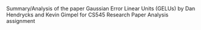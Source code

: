 Summary/Analysis of the paper Gaussian Error Linear Units (GELUs) by Dan Hendrycks and Kevin Gimpel for CS545 Research Paper Analysis assignment
